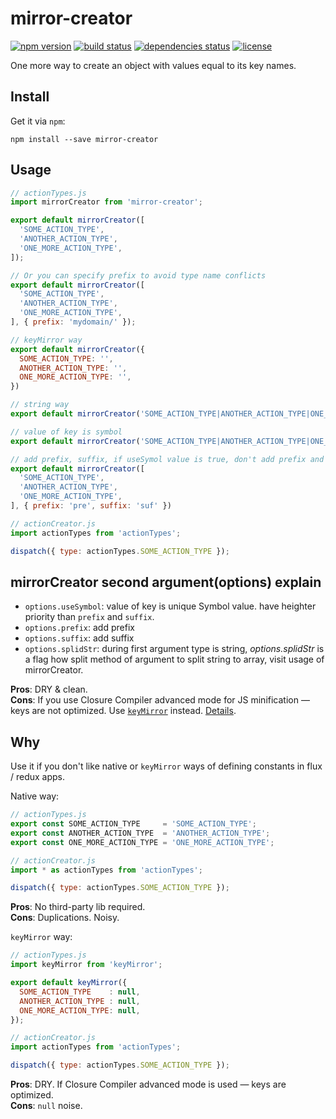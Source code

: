 # mirror-creator

[![npm version](https://img.shields.io/npm/v/mirror-creator.svg?style=flat-square)](https://www.npmjs.com/package/mirror-creator)
[![build status](https://img.shields.io/travis/shakacode/mirror-creator/master.svg?style=flat-square)](https://travis-ci.org/shakacode/mirror-creator)
[![dependencies status](https://img.shields.io/gemnasium/shakacode/mirror-creator.svg?style=flat-square)](https://gemnasium.com/shakacode/mirror-creator)
[![license](https://img.shields.io/npm/l/mirror-creator.svg?style=flat-square)](https://www.npmjs.com/package/mirror-creator)

One more way to create an object with values equal to its key names.

## Install

Get it via `npm`:

```
npm install --save mirror-creator
```

## Usage

```javascript
// actionTypes.js
import mirrorCreator from 'mirror-creator';

export default mirrorCreator([
  'SOME_ACTION_TYPE',
  'ANOTHER_ACTION_TYPE',
  'ONE_MORE_ACTION_TYPE',
]);

// Or you can specify prefix to avoid type name conflicts
export default mirrorCreator([
  'SOME_ACTION_TYPE',
  'ANOTHER_ACTION_TYPE',
  'ONE_MORE_ACTION_TYPE',
], { prefix: 'mydomain/' });

// keyMirror way
export default mirrorCreator({
  SOME_ACTION_TYPE: '',
  ANOTHER_ACTION_TYPE: '',
  ONE_MORE_ACTION_TYPE: '',
})

// string way
export default mirrorCreator('SOME_ACTION_TYPE|ANOTHER_ACTION_TYPE|ONE_MORE_ACTION_TYPE')

// value of key is symbol
export default mirrorCreator('SOME_ACTION_TYPE|ANOTHER_ACTION_TYPE|ONE_MORE_ACTION_TYPE', { useSymbol: true })

// add prefix, suffix, if useSymol value is true, don't add prefix and suffix.
export default mirrorCreator([
  'SOME_ACTION_TYPE',
  'ANOTHER_ACTION_TYPE',
  'ONE_MORE_ACTION_TYPE',
], { prefix: 'pre', suffix: 'suf' })

// actionCreator.js
import actionTypes from 'actionTypes';

dispatch({ type: actionTypes.SOME_ACTION_TYPE });
```
## mirrorCreator second argument(options) explain
- `options.useSymbol`: value of key is unique Symbol value. have heighter priority than `prefix` and `suffix`.
- `options.prefix`: add prefix
- `options.suffix`: add suffix
- `options.splidStr`: during first argument type is string, *options.splidStr* is a flag how split method of argument to split string to array, visit usage of mirrorCreator.


**Pros**: DRY & clean.  
**Cons**: If you use Closure Compiler advanced mode for JS minification — keys are not optimized. Use [`keyMirror`](https://github.com/STRML/keyMirror) instead. [Details](https://github.com/facebook/react/issues/1639#issuecomment-45188026).


## Why

Use it if you don't like native or `keyMirror` ways of defining constants in flux / redux apps.

Native way:

```javascript
// actionTypes.js
export const SOME_ACTION_TYPE     = 'SOME_ACTION_TYPE';
export const ANOTHER_ACTION_TYPE  = 'ANOTHER_ACTION_TYPE';
export const ONE_MORE_ACTION_TYPE = 'ONE_MORE_ACTION_TYPE';

// actionCreator.js
import * as actionTypes from 'actionTypes';

dispatch({ type: actionTypes.SOME_ACTION_TYPE });
```

**Pros**: No third-party lib required.  
**Cons**: Duplications. Noisy.


`keyMirror` way:

```javascript
// actionTypes.js
import keyMirror from 'keyMirror';

export default keyMirror({
  SOME_ACTION_TYPE    : null,
  ANOTHER_ACTION_TYPE : null,
  ONE_MORE_ACTION_TYPE: null,
});

// actionCreator.js
import actionTypes from 'actionTypes';

dispatch({ type: actionTypes.SOME_ACTION_TYPE });
```

**Pros**: DRY. If Closure Compiler advanced mode is used — keys are optimized.  
**Cons**: `null` noise.
